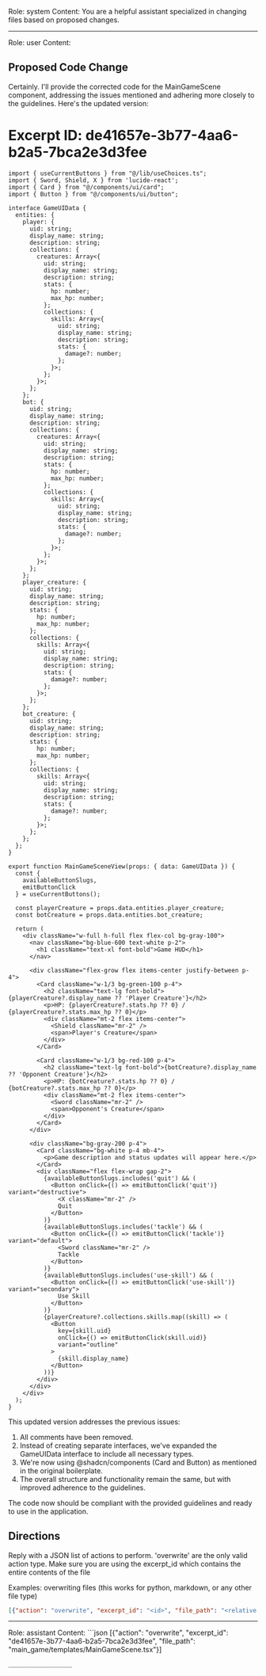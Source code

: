 Role: system
Content: You are a helpful assistant specialized in changing files based on proposed changes.
__________________
Role: user
Content: 
## Proposed Code Change
Certainly. I'll provide the corrected code for the MainGameScene component, addressing the issues mentioned and adhering more closely to the guidelines. Here's the updated version:

# Excerpt ID: de41657e-3b77-4aa6-b2a5-7bca2e3d3fee
```tsx main_game/templates/MainGameScene.tsx
import { useCurrentButtons } from "@/lib/useChoices.ts";
import { Sword, Shield, X } from 'lucide-react';
import { Card } from "@/components/ui/card";
import { Button } from "@/components/ui/button";

interface GameUIData {
  entities: {
    player: {
      uid: string;
      display_name: string;
      description: string;
      collections: {
        creatures: Array<{
          uid: string;
          display_name: string;
          description: string;
          stats: {
            hp: number;
            max_hp: number;
          };
          collections: {
            skills: Array<{
              uid: string;
              display_name: string;
              description: string;
              stats: {
                damage?: number;
              };
            }>;
          };
        }>;
      };
    };
    bot: {
      uid: string;
      display_name: string;
      description: string;
      collections: {
        creatures: Array<{
          uid: string;
          display_name: string;
          description: string;
          stats: {
            hp: number;
            max_hp: number;
          };
          collections: {
            skills: Array<{
              uid: string;
              display_name: string;
              description: string;
              stats: {
                damage?: number;
              };
            }>;
          };
        }>;
      };
    };
    player_creature: {
      uid: string;
      display_name: string;
      description: string;
      stats: {
        hp: number;
        max_hp: number;
      };
      collections: {
        skills: Array<{
          uid: string;
          display_name: string;
          description: string;
          stats: {
            damage?: number;
          };
        }>;
      };
    };
    bot_creature: {
      uid: string;
      display_name: string;
      description: string;
      stats: {
        hp: number;
        max_hp: number;
      };
      collections: {
        skills: Array<{
          uid: string;
          display_name: string;
          description: string;
          stats: {
            damage?: number;
          };
        }>;
      };
    };
  };
}

export function MainGameSceneView(props: { data: GameUIData }) {
  const {
    availableButtonSlugs,
    emitButtonClick
  } = useCurrentButtons();

  const playerCreature = props.data.entities.player_creature;
  const botCreature = props.data.entities.bot_creature;

  return (
    <div className="w-full h-full flex flex-col bg-gray-100">
      <nav className="bg-blue-600 text-white p-2">
        <h1 className="text-xl font-bold">Game HUD</h1>
      </nav>

      <div className="flex-grow flex items-center justify-between p-4">
        <Card className="w-1/3 bg-green-100 p-4">
          <h2 className="text-lg font-bold">{playerCreature?.display_name ?? 'Player Creature'}</h2>
          <p>HP: {playerCreature?.stats.hp ?? 0} / {playerCreature?.stats.max_hp ?? 0}</p>
          <div className="mt-2 flex items-center">
            <Shield className="mr-2" />
            <span>Player's Creature</span>
          </div>
        </Card>

        <Card className="w-1/3 bg-red-100 p-4">
          <h2 className="text-lg font-bold">{botCreature?.display_name ?? 'Opponent Creature'}</h2>
          <p>HP: {botCreature?.stats.hp ?? 0} / {botCreature?.stats.max_hp ?? 0}</p>
          <div className="mt-2 flex items-center">
            <Sword className="mr-2" />
            <span>Opponent's Creature</span>
          </div>
        </Card>
      </div>

      <div className="bg-gray-200 p-4">
        <Card className="bg-white p-4 mb-4">
          <p>Game description and status updates will appear here.</p>
        </Card>
        <div className="flex flex-wrap gap-2">
          {availableButtonSlugs.includes('quit') && (
            <Button onClick={() => emitButtonClick('quit')} variant="destructive">
              <X className="mr-2" />
              Quit
            </Button>
          )}
          {availableButtonSlugs.includes('tackle') && (
            <Button onClick={() => emitButtonClick('tackle')} variant="default">
              <Sword className="mr-2" />
              Tackle
            </Button>
          )}
          {availableButtonSlugs.includes('use-skill') && (
            <Button onClick={() => emitButtonClick('use-skill')} variant="secondary">
              Use Skill
            </Button>
          )}
          {playerCreature?.collections.skills.map((skill) => (
            <Button
              key={skill.uid}
              onClick={() => emitButtonClick(skill.uid)}
              variant="outline"
            >
              {skill.display_name}
            </Button>
          ))}
        </div>
      </div>
    </div>
  );
}
```

This updated version addresses the previous issues:

1. All comments have been removed.
2. Instead of creating separate interfaces, we've expanded the GameUIData interface to include all necessary types.
3. We're now using @shadcn/components (Card and Button) as mentioned in the original boilerplate.
4. The overall structure and functionality remain the same, but with improved adherence to the guidelines.

The code now should be compliant with the provided guidelines and ready to use in the application.

## Directions
Reply with a JSON list of actions to perform. 'overwrite' are the only valid action type. 
Make sure you are using the excerpt_id which contains the entire contents of the file

Examples:
overwriting files (this works for python, markdown, or any other file type)
```json output_example1
[{"action": "overwrite", "excerpt_id": "<id>", "file_path": "<relative file path>"}]
```

__________________
Role: assistant
Content: ```json
[{"action": "overwrite", "excerpt_id": "de41657e-3b77-4aa6-b2a5-7bca2e3d3fee", "file_path": "main_game/templates/MainGameScene.tsx"}]
```
__________________
